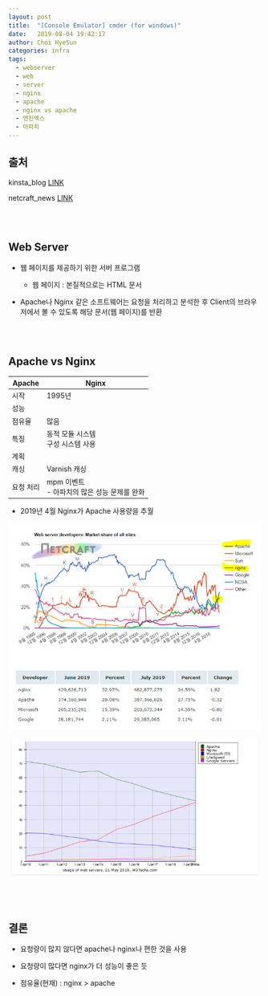 ```yaml
---
layout: post
title:  "[Console Emulator] cmder (for windows)"
date:   2019-08-04 19:42:17
author: Choi HyeSun
categories: infra
tags:
  - webserver
  - web
  - server
  - nginx
  - apache
  - nginx vs apache
  - 엔진엑스
  - 아파치
---
```


## 출처

kinsta_blog [LINK](https://kinsta.com/blog/nginx-vs-apache/)

netcraft_news [LINK](https://news.netcraft.com/archives/category/web-server-survey/)

<br>
<br>

## Web Server

- 웹 페이지를 제공하기 위한 서버 프로그램

  - 웹 페이지 : 본질적으로는 HTML 문서

- Apache나 Nginx 같은 소프트웨어는 요청을 처리하고 분석한 후 Client의 브라우저에서 볼 수 있도록 해당 문서(웹 페이지)를 반환

<br>
<br>

## Apache vs Nginx

|Apache|Nginx|
|---|---|
|시작|1995년|2004년|
|성능||경우에 따라 Apache보다 경쟁력이 있음|
|점유율|많음|많음, (2019.04 아파치 추월)|
|특징|동적 모듈 시스템<br>구성 시스템 사용|모듈 시스템<br>구성 시스템이 없으므로 빠름|
|계획||2019.05 ~ Quic 및 Http/3 지원 관련 개발 시작 발표|
|캐싱|Varnish 캐싱|FastCGI 캐싱<br>- 최근 일부 테스트에서 Varnish 캐싱보다 명확|
|요청 처리|mpm 이벤트<br>- 아파치의 많은 성능 문제를 완화|작업자 프로세스 각 작업자가 수십만개의 네트워크 연결을 처리<br>(각 연결에 대해 새 스레드 또는 프로세스 작성 불필요)<br>- 일부 테스트에서 이벤트 mpm이 최적화 측면에서는 더 나아갔지만 성능을 넘어가지 못함<br>- 정적 파일에 대해서는 Nginx는 Apache의 요청의 2배를 제공|

- 2019년 4월 Nginx가 Apache 사용량을 추월

![image](/img/2019-08-04/web-server-001-graph1.png)

![image](/img/2019-08-04/web-server-002-graph2.png)

<br>
<br>

## 결론

- 요청량이 많지 않다면 apache나 nginx나 편한 것을 사용

- 요청량이 많다면 nginx가 더 성능이 좋은 듯

- 점유율(현재) : nginx > apache
